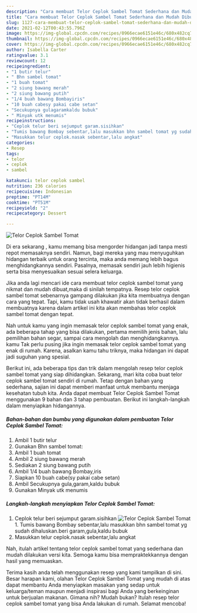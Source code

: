 ```yaml
---
description: "Cara membuat Telor Ceplok Sambel Tomat Sederhana dan Mudah Dibuat"
title: "Cara membuat Telor Ceplok Sambel Tomat Sederhana dan Mudah Dibuat"
slug: 1127-cara-membuat-telor-ceplok-sambel-tomat-sederhana-dan-mudah-dibuat
date: 2021-02-12T00:43:55.796Z
image: https://img-global.cpcdn.com/recipes/0966ecae6151e46c/680x482cq70/telor-ceplok-sambel-tomat-foto-resep-utama.jpg
thumbnail: https://img-global.cpcdn.com/recipes/0966ecae6151e46c/680x482cq70/telor-ceplok-sambel-tomat-foto-resep-utama.jpg
cover: https://img-global.cpcdn.com/recipes/0966ecae6151e46c/680x482cq70/telor-ceplok-sambel-tomat-foto-resep-utama.jpg
author: Isabella Carter
ratingvalue: 3.1
reviewcount: 12
recipeingredient:
- "1 butir telur"
- " Bhn sambel tomat"
- "1 buah tomat"
- "2 siung bawang merah"
- "2 siung bawang putih"
- "1/4 buah bawang Bombayiris"
- "10 buah cabesy pakai cabe setan"
- "Secukupnya gulagaramkaldu bubuk"
- " Minyak utk menumis"
recipeinstructions:
- "Ceplok telur beri sejumput garam.sisihkan"
- "Tumis bawang Bombay sebentar,lalu masukkan bhn sambel tomat yg sudah dihaluskan.beri garam,gula,kaldu bubuk"
- "Masukkan telur ceplok.nasak sebentar,lalu angkat"
categories:
- Resep
tags:
- telor
- ceplok
- sambel

katakunci: telor ceplok sambel 
nutrition: 236 calories
recipecuisine: Indonesian
preptime: "PT14M"
cooktime: "PT51M"
recipeyield: "2"
recipecategory: Dessert

---
```



![Telor Ceplok Sambel Tomat](https://img-global.cpcdn.com/recipes/0966ecae6151e46c/680x482cq70/telor-ceplok-sambel-tomat-foto-resep-utama.jpg)

Di era  sekarang , kamu memang bisa mengorder hidangan jadi tanpa mesti repot memasaknya sendiri. Namun, bagi mereka yang mau menyuguhkan hidangan terbaik untuk orang tercinta, maka anda memang lebih bagus menghidangkannya sendiri. Pasalnya, memasak sendiri jauh lebih higienis serta bisa menyesuaikan sesuai selera keluarga.

Jika anda lagi mencari ide cara membuat telor ceplok sambel tomat yang nikmat dan mudah dibuat,maka di sinilah tempatnya. Resep telor ceplok sambel tomat  sebenarnya gampang dilakukan jika kita membuatnya dengan cara yang tepat. Tapi, kamu tidak usah khawatir akan tidak berhasil dalam membuatnya 
karena dalam artikel ini kita akan membahas telor ceplok sambel tomat dengan tepat.  



Nah untuk kamu yang ingin memasak telor ceplok sambel tomat yang enak, ada beberapa tahap yang bisa dilakukan, pertama memilih jenis bahan, lalu pemilihan bahan segar, sampai cara mengolah dan menghidangkannya. kamu Tak perlu pusing jika ingin memasak telor ceplok sambel tomat yang enak di rumah. Karena, asalkan kamu  tahu triknya, maka hidangan ini dapat jadi suguhan yang spesial.

Berikut ini, ada beberapa tips dan trik dalam mengolah resep telor ceplok sambel tomat yang siap dihidangkan. Sekarang, mari kita coba buat telor ceplok sambel tomat sendiri di rumah. Tetap dengan bahan yang sederhana, sajian ini dapat memberi manfaat untuk membantu menjaga kesehatan tubuh kita. Anda dapat membuat Telor Ceplok Sambel Tomat menggunakan 9 bahan dan 3 tahap pembuatan. Berikut ini langkah-langkah dalam menyiapkan hidangannya.

<!--inarticleads1-->

##### Bahan-bahan dan bumbu yang digunakan dalam pembuatan Telor Ceplok Sambel Tomat:

1. Ambil 1 butir telur
1. Gunakan  Bhn sambel tomat:
1. Ambil 1 buah tomat
1. Ambil 2 siung bawang merah
1. Sediakan 2 siung bawang putih
1. Ambil 1/4 buah bawang Bombay,iris
1. Siapkan 10 buah cabe(sy pakai cabe setan)
1. Ambil Secukupnya gula,garam,kaldu bubuk
1. Gunakan  Minyak utk menumis




<!--inarticleads2-->

##### Langkah-langkah menyiapkan Telor Ceplok Sambel Tomat:

1. Ceplok telur beri sejumput garam.sisihkan
<img src="https://img-global.cpcdn.com/steps/f682e33142a16d6a/160x128cq70/telor-ceplok-sambel-tomat-langkah-memasak-1-foto.jpg" alt="Telor Ceplok Sambel Tomat">1. Tumis bawang Bombay sebentar,lalu masukkan bhn sambel tomat yg sudah dihaluskan.beri garam,gula,kaldu bubuk
1. Masukkan telur ceplok.nasak sebentar,lalu angkat




Nah, itulah artikel tentang  telor ceplok sambel tomat  yang sederhana dan mudah dilakukan versi kita. Semoga kamu bisa mempraktekkannya dengan hasil yang memuaskan. 

Terima kasih anda telah menggunakan resep yang kami tampilkan di sini. Besar harapan kami, olahan  Telor Ceplok Sambel Tomat yang mudah di atas dapat membantu Anda menyiapkan masakan yang sedap untuk keluarga/teman maupun menjadi inspirasi bagi Anda yang berkeinginan untuk berjualan makanan. Gimana nih? Mudah bukan? Itulah resep telor ceplok sambel tomat yang bisa Anda lakukan di rumah. Selamat mencoba!


